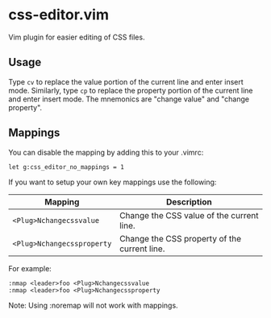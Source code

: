 css-editor.vim
===============
Vim plugin for easier editing of CSS files.

Usage
-----

Type `cv` to replace the value portion of the current line and enter insert
mode. Similarly, type `cp` to replace the property portion of the current line
and enter insert mode. The mnemonics are "change value" and "change property".

Mappings
--------

You can disable the mapping by adding this to your .vimrc:
```
let g:css_editor_no_mappings = 1
```

If you want to setup your own key mappings use the following:

Mapping                        | Description
-------------------------------|-----------------------------------------------
```<Plug>Nchangecssvalue```    | Change the CSS value of the current line.
```<Plug>Nchangecssproperty``` | Change the CSS property of the current line.

For example:
```
:nmap <leader>foo <Plug>Nchangecssvalue
:nmap <leader>foo <Plug>Nchangecssproperty
```

Note: Using :noremap will not work with <Plug> mappings.

